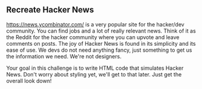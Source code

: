## Recreate Hacker News

https://news.ycombinator.com/ is a very popular site for the hacker/dev community. You can find jobs and a lot of really relevant news. Think of it as the Reddit for the hacker community where you can upvote and leave comments on posts. The joy of Hacker News is found in its simplicity and its ease of use. We devs do not need anything fancy, just something to get us the information we need. We're not designers.

Your goal in this challenge is to write HTML code that simulates Hacker News. Don't worry about styling yet, we'll get to that later. Just get the overall look down!